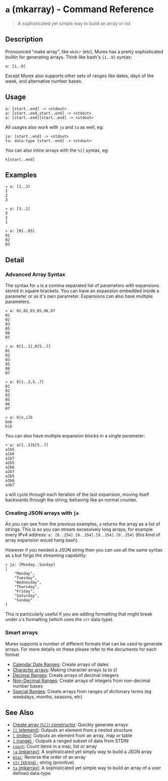 # `a` (mkarray) - Command Reference

> A sophisticated yet simple way to build an array or list

## Description

Pronounced "make array", like `mkdir` (etc), Murex has a pretty sophisticated
builtin for generating arrays. Think like bash's `{1..9}` syntax:

    a: [1..9]
    
Except Murex also supports other sets of ranges like dates, days of the week,
and alternative number bases.

## Usage

    a: [start..end] -> <stdout>
    a: [start..end,start..end] -> <stdout>
    a: [start..end][start..end] -> <stdout>
    
All usages also work with `ja` and `ta` as well, eg:

    ja: [start..end] -> <stdout>
    ta: data-type [start..end] -> <stdout>
    
You can also inline arrays with the `%[]` syntax, eg:

    %[start..end]

## Examples

    » a: [1..3]
    1
    2
    3
    
    » a: [3..1]
    3
    2
    1
    
    » a: [01..03]
    01
    02
    03

## Detail

### Advanced Array Syntax

The syntax for `a` is a comma separated list of parameters with expansions
stored in square brackets. You can have an expansion embedded inside a
parameter or as it's own parameter. Expansions can also have multiple
parameters.

    » a: 01,02,03,05,06,07
    01
    02
    03
    05
    06
    07
    
    » a: 0[1..3],0[5..7]
    01
    02
    03
    05
    06
    07
    
    » a: 0[1..3,5..7]
    01
    02
    03
    05
    06
    07
    
    » a: b[o,i]b
    bob
    bib
    
You can also have multiple expansion blocks in a single parameter:

    » a: a[1..3]b[5..7]
    a1b5
    a1b6
    a1b7
    a2b5
    a2b6
    a2b7
    a3b5
    a3b6
    a3b7
    
`a` will cycle through each iteration of the last expansion, moving itself
backwards through the string; behaving like an normal counter.

### Creating JSON arrays with `ja`

As you can see from the previous examples, `a` returns the array as a
list of strings. This is so you can stream excessively long arrays, for
example every IPv4 address: `a: [0..254].[0..254].[0..254].[0..254]`
(this kind of array expansion would hang bash).

However if you needed a JSON string then you can use all the same syntax
as `a` but forgo the streaming capability:

    » ja: [Monday..Sunday]
    [
        "Monday",
        "Tuesday",
        "Wednesday",
        "Thursday",
        "Friday",
        "Saturday",
        "Sunday"
    ]
    
This is particularly useful if you are adding formatting that might break
under `a`'s formatting (which uses the `str` data type).

### Smart arrays

Murex supports a number of different formats that can be used to generate
arrays. For more details on these please refer to the documents for each format

* [Calendar Date Ranges](../mkarray/date.md):
  Create arrays of dates
* [Character arrays](../mkarray/character.md):
  Making character arrays (a to z)
* [Decimal Ranges](../mkarray/decimal.md):
  Create arrays of decimal integers
* [Non-Decimal Ranges](../mkarray/non-decimal.md):
  Create arrays of integers from non-decimal number bases
* [Special Ranges](../mkarray/special.md):
  Create arrays from ranges of dictionary terms (eg weekdays, months, seasons, etc)

## See Also

* [Create array (`%[]`) constructor](../parser/create-array.md):
  Quickly generate arrays
* [`[[` (element)](../commands/element.md):
  Outputs an element from a nested structure
* [`[` (index)](../commands/index.md):
  Outputs an element from an array, map or table
* [`[` (range) ](../commands/range.md):
  Outputs a ranged subset of data from STDIN
* [`count`](../commands/count.md):
  Count items in a map, list or array
* [`ja` (mkarray)](../commands/ja.md):
  A sophisticated yet simply way to build a JSON array
* [`mtac`](../commands/mtac.md):
  Reverse the order of an array
* [`str` (string) ](../types/str.md):
  string (primitive)
* [`ta` (mkarray)](../commands/ta.md):
  A sophisticated yet simple way to build an array of a user defined data-type
